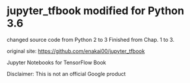# jupyter_tfbook modified for Python 3.6

changed source code from Python 2 to 3
Finished from Chap. 1 to 3.

original site:
https://github.com/enakai00/jupyter_tfbook

Jupyter Notebooks for TensorFlow Book

Disclaimer: This is not an official Google product


